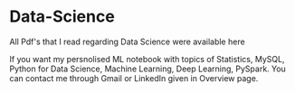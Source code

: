 # Data-Science

All Pdf's that I read regarding Data Science were available here

If you want my persnolised ML notebook with topics of Statistics, MySQL, Python for Data Science, Machine Learning, Deep Learning, PySpark. You can contact me through Gmail or LinkedIn given in Overview page.
